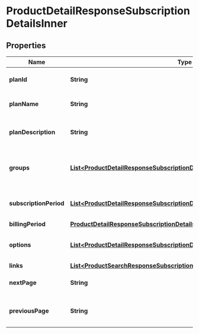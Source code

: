 

# ProductDetailResponseSubscriptionDetailsInner


## Properties

| Name | Type | Description | Notes |
|------------ | ------------- | ------------- | -------------|
|**planId** | **String** | ID of the subscription plan. |  [optional] |
|**planName** | **String** | Name of the subscription plan. |  [optional] |
|**planDescription** | **String** | Description of the subscription plan. |  [optional] |
|**groups** | [**List&lt;ProductDetailResponseSubscriptionDetailsInnerGroupsInner&gt;**](ProductDetailResponseSubscriptionDetailsInnerGroupsInner.md) | Details of the groups subscription product part of. |  [optional] |
|**subscriptionPeriod** | [**List&lt;ProductDetailResponseSubscriptionDetailsInnerSubscriptionPeriodInner&gt;**](ProductDetailResponseSubscriptionDetailsInnerSubscriptionPeriodInner.md) | Details of the subscription period. |  [optional] |
|**billingPeriod** | [**ProductDetailResponseSubscriptionDetailsInnerBillingPeriod**](ProductDetailResponseSubscriptionDetailsInnerBillingPeriod.md) |  |  [optional] |
|**options** | [**List&lt;ProductDetailResponseSubscriptionDetailsInnerOptionsInner&gt;**](ProductDetailResponseSubscriptionDetailsInnerOptionsInner.md) | Details of the resources available. |  [optional] |
|**links** | [**List&lt;ProductSearchResponseSubscriptionCatalogInnerPlansInnerLinksInner&gt;**](ProductSearchResponseSubscriptionCatalogInnerPlansInnerLinksInner.md) |  |  [optional] |
|**nextPage** | **String** | link/URL for accessing next page. |  [optional] |
|**previousPage** | **String** | link/URL for accessing previous page. |  [optional] |



